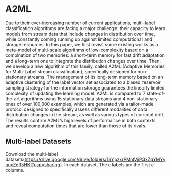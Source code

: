 # A2ML


Due to their ever-increasing number of current applications, multi-label classification algorithms are facing a major challenge: their capacity to learn models from stream data that include changes in distribution over time, while constantly coming running up against limited computational and storage resources. In this paper, we first revisit some existing works as a meta-model of multi-scale algorithms of low-complexity based on a combination of two memories: a short-term memory for fast drift adaptation and a long-term one to integrate the distribution changes over time. Then, we develop a new algorithm of this family, called A2ML (Adaptive Memories for Multi-Label stream classification), specifically designed for non-stationary streams. The management of its long-term memory based on an adaptive clustering of the label vector set associated to a biased reservoir sampling strategy for the information storage guarantees the linearly limited complexity of updating the learning model. A2ML is compared to 7 state-of-the-art algorithms using 15 stationary data streams and 4 non-stationary ones of over 100,000 examples, which are generated via a tailor-made protocol designed to specifically assess different modalities of data distribution changes in the stream, as well as various types of concept drift. The results confirm A2ML’s high levels of performance in both contexts, and reveal computation times that are lower than those of its rivals.

## Multi-label Datasets
Download the multi-label datasets(https://drive.google.com/drive/folders/1SYpzxrPMnIVjiP3xZqYMYyuuxZqR5HKl?usp=sharing). In each dataset, The c labels are the first c columns.
